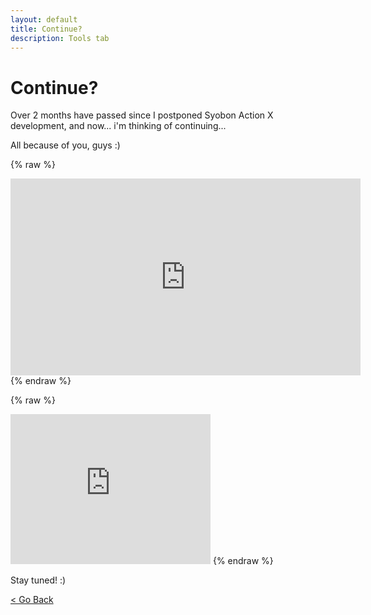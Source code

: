 ```yaml
---
layout: default
title: Continue?
description: Tools tab
---
```


# Continue?

Over 2 months have passed since I postponed Syobon Action X development, and now... i'm thinking of continuing...

All because of you, guys :)

{% raw %}
<iframe width="560" height="315" src="https://www.youtube.com/embed/XBfS7jDDMFc?rel=0" frameborder="0" allow="autoplay; encrypted-media" allowfullscreen></iframe>
{% endraw %}

{% raw %}
<iframe width="320" height="240" src="https://www.youtube.com/embed/CiM60eXz2PA?rel=0" frameborder="0" allow="autoplay; encrypted-media" allowfullscreen></iframe>
{% endraw %}

Stay tuned! :)

[< Go Back](https://sergi4ua.github.io)